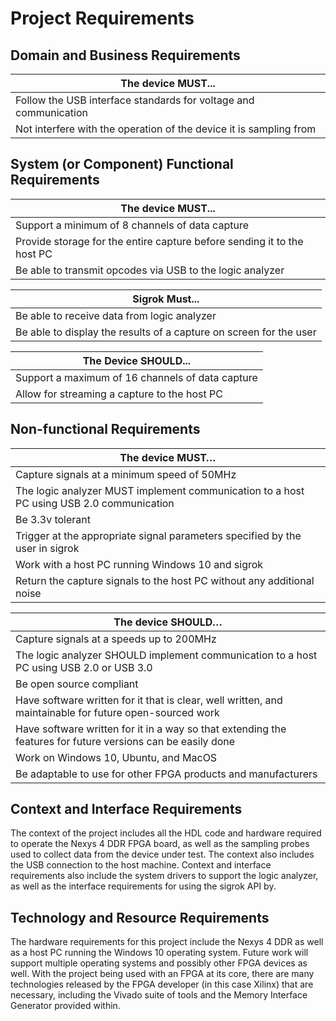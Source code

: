 # Project Requirements #

## Domain and Business Requirements ##

<!-- [Use UML 2 activity diagram to draw process summary diagram and a set of process decomposition diagrams. Draw a domain class diagram of business classes with attributes; draw a set of state machine diagrams for key business classes.] -->

|The device MUST...|
|--------|
|Follow the USB interface standards for voltage and communication|
|Not interfere with the operation of the device it is sampling from|


## System (or Component) Functional Requirements ##

<!-- [List an organized set of statements of what the system does.  Use “shall” and “should” statements to recognize what was mandatory and optional respectively.  Note, if any, which requirements have changed from 195A. This section must include textual description accompanied with tables.] -->

|The device MUST...|
|------------------|
|Support a minimum of 8 channels of data capture|
|Provide storage for the entire capture before sending it to the host PC|
|Be able to transmit opcodes via USB to the logic analyzer|

|Sigrok Must...|
|-------------|
|Be able to receive data from logic analyzer|
|Be able to display the results of a capture on screen for the user|

|The Device SHOULD...|
|------------|
|Support a maximum of 16 channels of data capture|
|Allow for streaming a capture to the host PC|

## Non-functional Requirements ##
<!-- [List an organized set of statements describing requirements placed on the system, e.g., performance, capacity, availability, compliance to standards, security, etc.  This section must include textual description accompanied with tables. Ensure these requirements (as well as those stated in Section 3.2) can be measured in Chapter 7 on testing.  For example, “The system shall be fast” is not an appropriate requirement, but The system commands shall deliver .9 second response time in the first 3 months 99 percent of the time as measured end-to-end.] -->

|The device MUST…|
|-----------|
|Capture signals at a minimum speed of 50MHz|
|The logic analyzer MUST implement communication to a host PC using USB 2.0 communication|
|Be 3.3v tolerant|
|Trigger at the appropriate signal parameters specified by the user in sigrok|
|Work with a host PC running Windows 10 and sigrok|
|Return the capture signals to the host PC without any additional noise|


|The device SHOULD…|
|-----------|
|Capture signals at a speeds up to  200MHz|
|The logic analyzer SHOULD implement communication to a host PC using USB 2.0 or USB 3.0|
|Be open source compliant|
|Have software written for it that is clear, well written, and maintainable for future open-sourced work|
|Have software written for it in a way so that extending the features for future versions can be easily done|
|Work on Windows 10, Ubuntu, and MacOS|
|Be adaptable to use for other FPGA products and manufacturers|

## Context and Interface Requirements ##
<!-- [Specify the context environments supporting your development, testing, and deployment of your project results. You also need to describe the interface requirements for your hardware/software components and system.] -->

The context of the project includes all the HDL code and hardware required to operate the Nexys 4 DDR FPGA board, as well as the sampling probes used to collect data from the device under test. The context also includes the USB connection to the host machine. Context and interface requirements also include the system drivers to support the logic analyzer, as well as the interface requirements for using the sigrok API by.

## Technology and Resource Requirements ##
<!-- [List the requirements for hardware (devices, components, systems, etc.) and software (compiler, database, middleware, etc.), technologies. This section must include textual description accompanied with tables.] -->

The hardware requirements for this project include the Nexys 4 DDR as well as a host PC running the Windows 10 operating system. Future work will support multiple operating systems and possibly other FPGA devices as well. With the project being used with an FPGA at its core, there are many technologies released by the FPGA developer (in this case Xilinx) that are necessary, including the Vivado suite of tools and the Memory Interface Generator provided within.
